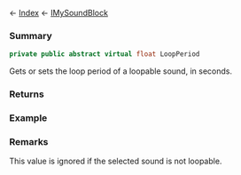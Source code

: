 ← [Index](Api-Index) ← [IMySoundBlock](SpaceEngineers.Game.ModAPI.Ingame.IMySoundBlock)

### Summary

```csharp
private public abstract virtual float LoopPeriod
```

Gets or sets the loop period of a loopable sound, in seconds.

### Returns

### Example

### Remarks

This value is ignored if the selected sound is not loopable.

